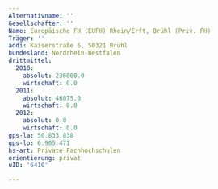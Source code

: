 ```yaml
---
Alternativname: ''
Gesellschafter: ''
Name: Europäische FH (EUFH) Rhein/Erft, Brühl (Priv. FH)
Träger: ''
addi: Kaiserstraße 6, 50321 Brühl
bundesland: Nordrhein-Westfalen
drittmittel:
  2010:
    absolut: 236000.0
    wirtschaft: 0.0
  2011:
    absolut: 46075.0
    wirtschaft: 0.0
  2012:
    absolut: 0.0
    wirtschaft: 0.0
gps-la: 50.833.838
gps-lo: 6.905.471
hs-art: Private Fachhochschulen
orientierung: privat
uID: '6410'

---
```



